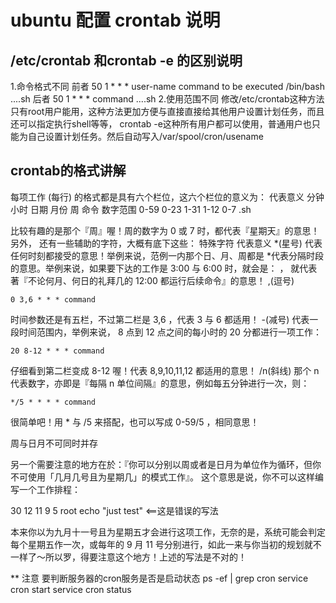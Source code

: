 # ubuntu 配置 crontab 说明
## /etc/crontab 和crontab -e 的区别说明
1.命令格式不同
前者
 50  1  *  *  * user-name command to be executed    /bin/bash ....sh
后者
50 1 * * *  command     ....sh
2.使用范围不同
修改/etc/crontab这种方法只有root用户能用，这种方法更加方便与直接直接给其他用户设置计划任务，而且还可以指定执行shell等等，
crontab -e这种所有用户都可以使用，普通用户也只能为自己设置计划任务。然后自动写入/var/spool/cron/usename

## crontab的格式讲解
每项工作 (每行) 的格式都是具有六个栏位，这六个栏位的意义为：
代表意义 	分钟 	小时 	日期 	月份 	周 	命令
数字范围 	0-59 	0-23 	1-31 	1-12 	0-7 	.sh

比较有趣的是那个『周』喔！周的数字为 0 或 7 时，都代表『星期天』的意思！另外， 还有一些辅助的字符，大概有底下这些：
特殊字符 	代表意义
*(星号) 	代表任何时刻都接受的意思！举例来说，范例一内那个日、月、周都是 *代表分隔时段的意思。举例来说，如果要下达的工作是 3:00 与 6:00 时，就会是： ， 就代表著『不论何月、何日的礼拜几的 12:00 都运行后续命令』的意思！
,(逗号) 	

    0 3,6 * * * command

时间参数还是有五栏，不过第二栏是 3,6 ，代表 3 与 6 都适用！
-(减号) 	代表一段时间范围内，举例来说， 8 点到 12 点之间的每小时的 20 分都进行一项工作：

    20 8-12 * * * command

仔细看到第二栏变成 8-12 喔！代表 8,9,10,11,12 都适用的意思！
/n(斜线) 	那个 n 代表数字，亦即是『每隔 n 单位间隔』的意思，例如每五分钟进行一次，则：

    */5 * * * * command

很简单吧！用 * 与 /5 来搭配，也可以写成 0-59/5 ，相同意思！

 
周与日月不可同时并存

另一个需要注意的地方在於：『你可以分别以周或者是日月为单位作为循环，但你不可使用「几月几号且为星期几」的模式工作』。 这个意思是说，你不可以这样编写一个工作排程：

30 12 11 9 5 root echo "just test"   <==这是错误的写法

 本来你以为九月十一号且为星期五才会进行这项工作，无奈的是，系统可能会判定每个星期五作一次，或每年的 9 月 11 号分别进行，如此一来与你当初的规划就不一样了～所以罗，得要注意这个地方！上述的写法是不对的！
 
 
 ** 注意  要判断服务器的cron服务是否是启动状态
 ps -ef | grep cron
 service cron start
 service cron status